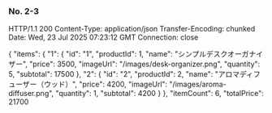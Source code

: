 ### No. 2-3
HTTP/1.1 200
Content-Type: application/json
Transfer-Encoding: chunked
Date: Wed, 23 Jul 2025 07:23:12 GMT
Connection: close

{
  "items": {
    "1": {
      "id": "1",
      "productId": 1,
      "name": "シンプルデスクオーガナイザー",
      "price": 3500,
      "imageUrl": "/images/desk-organizer.png",
      "quantity": 5,
      "subtotal": 17500
    },
    "2": {
      "id": "2",
      "productId": 2,
      "name": "アロマディフューザー（ウッド）",
      "price": 4200,
      "imageUrl": "/images/aroma-diffuser.png",
      "quantity": 1,
      "subtotal": 4200
    }
  },
  "itemCount": 6,
  "totalPrice": 21700